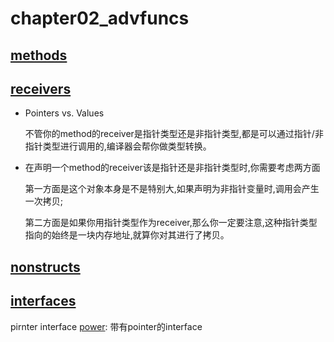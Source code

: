 # chapter02_advfuncs
## [methods](./01-methods/main.go)

## [receivers](./02-receivers/main.go)

- 
  Pointers vs. Values

  不管你的method的receiver是指针类型还是非指针类型,都是可以通过指针/非指针类型进行调用的,编译器会帮你做类型转换。

- 在声明一个method的receiver该是指针还是非指针类型时,你需要考虑两方面

  第一方面是这个对象本身是不是特别大,如果声明为非指针变量时,调用会产生一次拷贝;

  第二方面是如果你用指针类型作为receiver,那么你一定要注意,这种指针类型指向的始终是一块内存地址,就算你对其进行了拷贝。


## [nonstructs](./03-nonstructs/main.go)

## [interfaces](./04-interfaces/main.go)
pirnter interface
 [power](./04-interfaces/power/main.go): 带有pointer的interface
